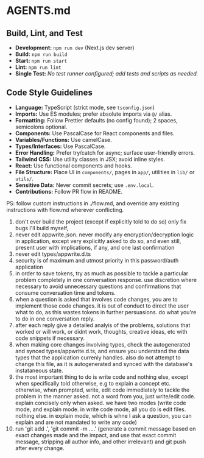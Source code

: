 # AGENTS.md

## Build, Lint, and Test

- **Development:** `npm run dev` (Next.js dev server)
- **Build:** `npm run build`
- **Start:** `npm run start`
- **Lint:** `npm run lint`
- **Single Test:** _No test runner configured; add tests and scripts as needed._

## Code Style Guidelines

- **Language:** TypeScript (strict mode, see `tsconfig.json`)
- **Imports:** Use ES modules; prefer absolute imports via `@/` alias.
- **Formatting:** Follow Prettier defaults (no config found); 2 spaces, semicolons optional.
- **Components:** Use PascalCase for React components and files.
- **Variables/Functions:** Use camelCase.
- **Types/Interfaces:** Use PascalCase.
- **Error Handling:** Prefer try/catch for async; surface user-friendly errors.
- **Tailwind CSS:** Use utility classes in JSX; avoid inline styles.
- **React:** Use functional components and hooks.
- **File Structure:** Place UI in `components/`, pages in `app/`, utilities in `lib/` or `utils/`.
- **Sensitive Data:** Never commit secrets; use `.env.local`.
- **Contributions:** Follow PR flow in README.

PS: follow custom instructions in ./flow.md, and override any existing instructions with flow.md wherever conflicting.

1. don't ever build the project (except if explicitly told to do so) only fix bugs I'll build myself,
2. never edit appwrite.json. never modify any encryption/decryption logic in application, except very explicitly asked to do so, and even still, present user with implications, if any, and one last confirmation
3. never edit types/appwrite.d.ts
4. security is of maximum and utmost priority in this password/auth application
5. in order to save tokens, try as much as possible to tackle a particular problem completely in one conversation response. use discretion where necessary to avoid unnecessary questions and confirmations that consume conversation time and tokens.
6. when a question is asked that involves code changes, you are to implement those code changes. it is out of conduct to direct the user what to do, as this wastes tokens in further persuasions. do what you're to do in one conversation reply.
7. after each reply give a detailed analyis of the problems, solutions that worked or will work, or didnt work, thoughts, creative ideas, etc with code snippets if necessary.
8. when making core changes involving types, check the autogenerated and synced types/appwrite.d.ts, and ensure you understand the data types that the application currenly handles. also do not attempt to change this file, as it is autogenerated and synced with the database's instataneous state.
9. the most important thing to do is write code and nothing else, except when specifically told otherwise, e.g to explain a concept etc. otherwise, when prompted, write, edit code immediately to tackle the problem in the manner asked. not a word from you, just write/edit code. explain concisely only when asked. we have two modes (write code mode, and explain mode. in write code mode, all you do is edit files. nothing else. in explain mode, which is whne I ask a question, you can explain and are not mandated to write any code)
10. run 'git add .', 'git commit -m ....' (generate a commit message based on exact changes made and the impact, and use that exact commit message, stripping all author info, and other irrelevant) and git push after every change.
